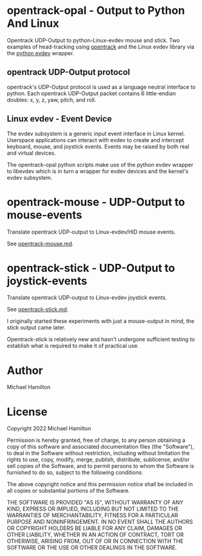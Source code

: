 
opentrack-opal - Output to Python And Linux 
===========================================

Opentrack UDP-Output to python-Linux-evdev mouse and stick.  Two examples
of head-tracking using [opentrack](https://github.com/opentrack/opentrack/blob/master/README.md)
and the Linux evdev library via the [python evdev](https://python-evdev.readthedocs.io/en/latest/) wrapper.

opentrack UDP-Output protocol
-----------------------------

opentrack's UDP-Output protocol is used as a language neutral interface
to python.  Each opentrack UDP-Output packet contains 6 little-endian 
doubles: x, y, z, yaw, pitch, and roll.

Linux evdev - Event Device
--------------------------

The evdev subsystem is a generic input event interface in Linux kernel.
Userspace applications can interact with evdev to create and intercept
keyboard, mouse, and joystick events.  Events may be raised by both
real and virtual devices.

The opentrack-opal python scripts make use of the python evdev wrapper
to libevdev which is in turn a wrapper for evdev devices and the kernel's
evdev subsystem.   

opentrack-mouse - UDP-Output to mouse-events
============================================

Translate opentrack UDP-output to Linux-evdev/HID mouse 
events.

See [opentrack-mouse.md](opentrack-mouse.md).

opentrack-stick - UDP-Output to joystick-events
===============================================

Translate opentrack UDP-output to Linux-evdev joystick events.

See [opentrack-stick.md](opentrack-stick.md).

I originally started these experiments with just a mouse-output 
in mind, the stick output came later. 

Opentrack-stick is relatively new and hasn't undergone sufficient
testing to establish what is required to make it of practical use.

Author
======

Michael Hamilton

License
=======

Copyright 2022 Michael Hamilton

Permission is hereby granted, free of charge, to any person obtaining a
copy of this software and associated documentation files (the "Software"),
to deal in the Software without restriction, including without limitation
the rights to use, copy, modify, merge, publish, distribute, sublicense,
and/or sell copies of the Software, and to permit persons to whom the
Software is furnished to do so, subject to the following conditions:

The above copyright notice and this permission notice shall be included
in all copies or substantial portions of the Software.

THE SOFTWARE IS PROVIDED "AS IS", WITHOUT WARRANTY OF ANY KIND, EXPRESS OR
IMPLIED, INCLUDING BUT NOT LIMITED TO THE WARRANTIES OF MERCHANTABILITY,
FITNESS FOR A PARTICULAR PURPOSE AND NONINFRINGEMENT. IN NO EVENT SHALL
THE AUTHORS OR COPYRIGHT HOLDERS BE LIABLE FOR ANY CLAIM, DAMAGES OR OTHER
LIABILITY, WHETHER IN AN ACTION OF CONTRACT, TORT OR OTHERWISE, ARISING FROM,
OUT OF OR IN CONNECTION WITH THE SOFTWARE OR THE USE OR OTHER DEALINGS IN THE
SOFTWARE.
